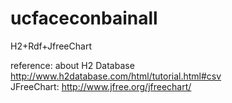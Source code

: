 # ucfaceconbainall
H2+Rdf+JfreeChart</p>
reference: about H2 Database http://www.h2database.com/html/tutorial.html#csv</br>
           JFreeChart: http://www.jfree.org/jfreechart/ </br>
           
